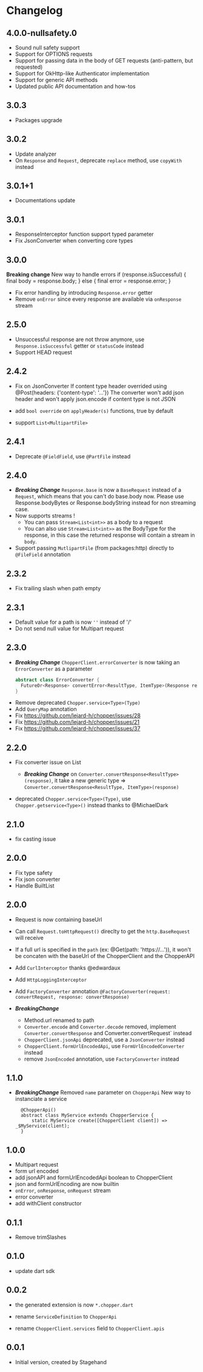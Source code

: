 # Changelog

## 4.0.0-nullsafety.0

- Sound null safety support
- Support for OPTIONS requests
- Support for passing data in the body of GET requests (anti-pattern, but requested)
- Support for OkHttp-like Authenticator implementation
- Support for generic API methods
- Updated public API documentation and how-tos

## 3.0.3

- Packages upgrade

## 3.0.2

- Update analyzer
- On `Response` and `Request`, deprecate `replace` method, use `copyWith` instead

## 3.0.1+1

- Documentations update

## 3.0.1

- ResponseInterceptor function support typed parameter
- Fix JsonConverter when converting core types

## 3.0.0

**Breaking change**
New way to handle errors
    if (response.isSuccessful) {
      final body = response.body;
    } else {
      final error = response.error;
    }
- Fix error handling by introducing `Response.error` getter
- Remove `onError` since every response are available via `onResponse` stream


## 2.5.0

- Unsuccessful response are not throw anymore, use `Response.isSuccessful` getter or `statusCode` instead
- Support HEAD request

## 2.4.2

- Fix on JsonConverter 
    If content type header overrided using @Post(headers: {'content-type': '...'})
    The converter won't add json header and won't apply json.encode if content type is not JSON

- add `bool override` on `applyHeader(s)` functions, true by default

- support `List<MultipartFile>`

## 2.4.1

- Deprecate `@FieldField`, use `@PartFile` instead

## 2.4.0

- ***Breaking Change***
  `Response.base` is now a `BaseRequest` instead of a `Request`, which means that you can't do base.body now.
  Please use Response.bodyBytes or Response.bodyString instead for non streaming case.
- Now supports streams !
  - You can pass `Stream<List<int>>` as a body to a request
  - You can also use `Stream<List<int>>` as the BodyType for the response, in this case the returned response will contain a stream in `body`.
- Support passing `MutlipartFile` (from packages:http) directly to `@FileField` annotation

## 2.3.2

- Fix trailing slash when path empty

## 2.3.1

- Default value for a path is now `''` instead of '/'
- Do not send null value for Multipart request

## 2.3.0

- ***Breaking Change***
  `ChopperClient.errorConverter` is now taking an `ErrorConverter` as a parameter
  ```dart
  abstract class ErrorConverter {
    FutureOr<Response> convertError<ResultType, ItemType>(Response response);
  }
  ```
- Remove deprecated `Chopper.service<Type>(Type)`
- Add `QueryMap` annotation
- Fix https://github.com/lejard-h/chopper/issues/28
- Fix https://github.com/lejard-h/chopper/issues/21
- Fix https://github.com/lejard-h/chopper/issues/37

## 2.2.0

- Fix converter issue on List
  - ***Breaking Change*** 
  on `Converter.convertResponse<ResultType>(response)`, 
  it take a new generic type => `Converter.convertResponse<ResultType, ItemType>(response)`
                 
- deprecated `Chopper.service<Type>(Type)`, use `Chopper.getservice<Type>()` instead
thanks to @MichaelDark

## 2.1.0

- fix casting issue

## 2.0.0

- Fix type safety
- Fix json converter
- Handle BuiltList

## 2.0.0

- Request is now containing baseUrl
- Can call `Request.toHttpRequest()` direclty to get the `http.BaseRequest` will receive
- If a full url is specified in the `path` (ex: @Get(path: 'https://...')), it won't be concaten with the baseUrl of the ChopperClient and the ChopperAPI
- Add `CurlInterceptor` thanks @edwardaux
- Add `HttpLoggingInterceptor`
- Add `FactoryConverter` annotation `@FactoryConverter(request: convertRequest, response: convertResponse)`

- ***BreakingChange***
  - Method.url renamed to path
  - `Converter.encode` and `Converter.decode` removed, implement `Converter.convertResponse` and Converter.convertRequest` instead
  - `ChopperClient.jsonApi` deprecated, use a `JsonConverter` instead
  - `ChopperClient.formUrlEncodedApi`, use `FormUrlEncodedConverter` instead
  - remove `JsonEncoded` annotation, use `FactoryConverter` instead

## 1.1.0

- ***BreakingChange***
    Removed `name` parameter on `ChopperApi`
    New way to instanciate a service
        
        @ChopperApi()
        abstract class MyService extends ChopperService {
            static MyService create([ChopperClient client]) => _$MyService(client);
        }
        

## 1.0.0

- Multipart request
- form url encoded
- add jsonAPI and formUrlEncodedApi boolean to ChopperClient
- json and formUrlEncoding are now builtin
- `onError`, `onResponse`, `onRequest` stream
- error converter
- add withClient constructor

## 0.1.1

- Remove trimSlashes

## 0.1.0

- update dart sdk

## 0.0.2

- the generated extension is now `*.chopper.dart`

- rename `ServiceDefinition` to `ChopperApi`
- rename `ChopperClient.services` field to `ChopperClient.apis`

## 0.0.1

- Initial version, created by Stagehand

